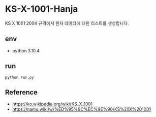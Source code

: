 # KS-X-1001-Hanja

KS X 1001:2004 규격에서 한자 데이터에 대한 리스트를 생성합니다.

## env

* python 3.10.4

## run

```
python run.py
```

## Reference

* https://ko.wikipedia.org/wiki/KS_X_1001
* https://namu.wiki/w/%ED%95%9C%EC%9E%90/KS%20X%201001
